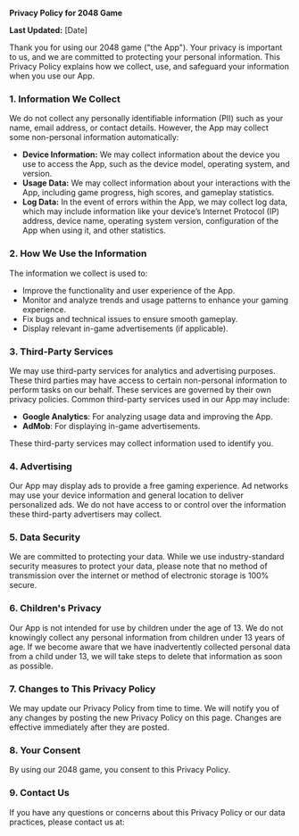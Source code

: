 **Privacy Policy for 2048 Game**

**Last Updated:** [Date]

Thank you for using our 2048 game ("the App"). Your privacy is important to us, and we are committed to protecting your personal information. This Privacy Policy explains how we collect, use, and safeguard your information when you use our App.

### 1. Information We Collect

We do not collect any personally identifiable information (PII) such as your name, email address, or contact details. However, the App may collect some non-personal information automatically:

- **Device Information:** We may collect information about the device you use to access the App, such as the device model, operating system, and version.
- **Usage Data:** We may collect information about your interactions with the App, including game progress, high scores, and gameplay statistics.
- **Log Data:** In the event of errors within the App, we may collect log data, which may include information like your device’s Internet Protocol (IP) address, device name, operating system version, configuration of the App when using it, and other statistics.

### 2. How We Use the Information

The information we collect is used to:

- Improve the functionality and user experience of the App.
- Monitor and analyze trends and usage patterns to enhance your gaming experience.
- Fix bugs and technical issues to ensure smooth gameplay.
- Display relevant in-game advertisements (if applicable).

### 3. Third-Party Services

We may use third-party services for analytics and advertising purposes. These third parties may have access to certain non-personal information to perform tasks on our behalf. These services are governed by their own privacy policies. Common third-party services used in our App may include:

- **Google Analytics**: For analyzing usage data and improving the App.
- **AdMob**: For displaying in-game advertisements.

These third-party services may collect information used to identify you.

### 4. Advertising

Our App may display ads to provide a free gaming experience. Ad networks may use your device information and general location to deliver personalized ads. We do not have access to or control over the information these third-party advertisers may collect.

### 5. Data Security

We are committed to protecting your data. While we use industry-standard security measures to protect your data, please note that no method of transmission over the internet or method of electronic storage is 100% secure.

### 6. Children's Privacy

Our App is not intended for use by children under the age of 13. We do not knowingly collect any personal information from children under 13 years of age. If we become aware that we have inadvertently collected personal data from a child under 13, we will take steps to delete that information as soon as possible.

### 7. Changes to This Privacy Policy

We may update our Privacy Policy from time to time. We will notify you of any changes by posting the new Privacy Policy on this page. Changes are effective immediately after they are posted.

### 8. Your Consent

By using our 2048 game, you consent to this Privacy Policy.

### 9. Contact Us

If you have any questions or concerns about this Privacy Policy or our data practices, please contact us at:



